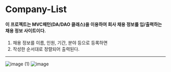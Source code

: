 # Company-List
#### 이 프로젝트는 MVC패턴(DA/DAO 클래스)을 이용하여 회사 채용 정보를 입/출력하는 채용 정보 사이트이다.
 1. 채용 정보를 이름, 인원, 기간, 분야 등으로 등록하면 
 2. 작성한 순서대로 정렬되어 출력된다.
---
![image (1)](https://github.com/user-attachments/assets/70c4abd9-cb50-465c-9fdf-8956c8939c16)
![image](https://github.com/user-attachments/assets/50167823-7f80-4d40-80bc-b1444a0e9eef)
